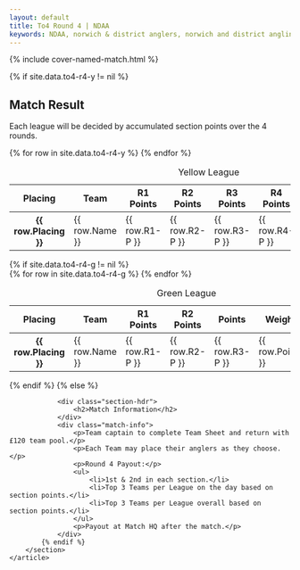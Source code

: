 ```yaml
---
layout: default
title: To4 Round 4 | NDAA
keywords: NDAA, norwich & district anglers, norwich and district angling, norwich & district, matches, fishing match, match list, match calendar, match listing, ndaa teams of four league 2022, 2022 ndaa teams of four league, ndaa teams of 4 league
---
```


{% include cover-named-match.html %}

<main class="wrapper wrapper--padding wrapper--min-height">
    <article id="Information">
        <section>
            {% if site.data.to4-r4-y != nil %}
                <div class="section-hdr">
                    <h2>Match Result</h2>
                </div>
                <div class="match-info">
                    <!-- <p>Top 5 teams on Round 1 shown above.</p> -->
                    <p>Each league will be decided by accumulated section points over the 4 rounds.</p>
                </div>
                <div class="table-container">
                    <table class="match-result">
                        <caption>Yellow League</caption>
                        <thead>
                            <tr>
                                <th class="th--sticky">Placing</th>
                                <th>Team</th>
                                <th>R1 Points</th>
                                <th>R2 Points</th>
                                <th>R3 Points</th>
                                <th>R4 Points</th>
                                <th>Points</th>
                                <th>Weight</th>
                            </tr>
                        </thead>
                        <tbody>
                            {% for row in site.data.to4-r4-y %}
                            <tr>
                                <th class="td--sticky td--center" data-heading="Placing">{{ row.Placing }}</th>
                                <td class="td--yellow" data-heading="Team">{{ row.Name }}</td>
                                <td class="td--center td--yellow" data-heading="R1 Points">{{ row.R1-P }}</td>
                                <!-- <td class="td--right" data-heading="R1 Weight">{{ row.R1-W }}</td> -->
                                <td class="td--center td--yellow" data-heading="R2 Points">{{ row.R2-P }}</td>
                                <!-- <td class="td--right" data-heading="R2 Weight">{{ row.R2-W }}</td> -->
                                <td class="td--center td--yellow" data-heading="R3 Points">{{ row.R3-P }}</td>
                                <td class="td--center td--yellow" data-heading="R4 Points">{{ row.R4-P }}</td>
                                <td class="td--center td--yellow" data-heading="Points">{{ row.Points }}</td>
                                <td class="td--right td--yellow" data-heading="Weight">{{ row.Weight }}</td>
                            </tr>
                            {% endfor %}
                        </tbody>
                    </table>
                </div>
                {% if site.data.to4-r4-g != nil %}
                <div class="table-container">
                    <table class="match-result">
                        <caption>Green League</caption>
                        <thead>
                            <tr>
                                <th class="th--sticky">Placing</th>
                                <th>Team</th>
                                <th>R1 Points</th>
                                <th>R2 Points</th>
                                <th>Points</th>
                                <th>Weight</th>
                            </tr>
                        </thead>
                        <tbody>
                            {% for row in site.data.to4-r4-g %}
                            <tr>
                                <th class="td--sticky td--center" data-heading="Placing">{{ row.Placing }}</th>
                                <td class="td--green" data-heading="Team">{{ row.Name }}</td>
                                <td class="td--center td--green" data-heading="R1 Points">{{ row.R1-P }}</td>
                                <!-- <td class="td--right" data-heading="R1 Weight">{{ row.R1-W }}</td> -->
                                <td class="td--center td--green" data-heading="R2 Points">{{ row.R2-P }}</td>
                                <!-- <td class="td--right" data-heading="R2 Weight">{{ row.R2-W }}</td> -->
                                <td class="td--center td--green" data-heading="R3 Points">{{ row.R3-P }}</td>
                                <td class="td--center td--green" data-heading="Points">{{ row.Points }}</td>
                                <td class="td--right td--green" data-heading="Weight">{{ row.Weight }}</td>
                            </tr>
                            {% endfor %}
                        </tbody>
                    </table>
                </div>
                {% endif %}
            {% else %}

                <div class="section-hdr">
                    <h2>Match Information</h2>
                </div>
                <div class="match-info">
                    <p>Team captain to complete Team Sheet and return with £120 team pool.</p>
                    <p>Each Team may place their anglers as they choose.</p>
                    <p>Round 4 Payout:</p>
                    <ul>
                        <li>1st & 2nd in each section.</li>
                        <li>Top 3 Teams per League on the day based on section points.</li>
                        <li>Top 3 Teams per League overall based on section points.</li>
                    </ul>
                    <p>Payout at Match HQ after the match.</p>
                </div>
            {% endif %}
        </section>
    </article>

</main>